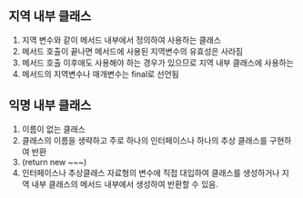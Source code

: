 지역 내부 클래스
--------------
1. 지역 변수와 같이 메서드 내부에서 정의하여 사용하는 클래스
2. 메서드 호출이 끝나면 메서드에 사용된 지역변수의 유효성은 사라짐
3. 메서드 호출 이후애도 사용해야 하는 경우가 있으므로 지역 내부 클래스에 사용하는
4. 메서드의 지역변수나 매개변수는 final로 선언됨

익명 내부 클래스
----------------
1. 이름이 없는 클래스
2. 클래스의 이름을 생략하고 주로 하나의 인터페이스나 하나의 추상 클래스를 구현하여 반환
3. (return new ~~~)
4. 인터페이스나 추상클래스 자료형의 변수에 직접 대입하여 클래스를 생성하거나 지역 내부 클래스의 메서드 내부에서 생성하여 반환할 수 있음.
